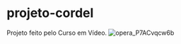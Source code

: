 # projeto-cordel
Projeto feito pelo Curso em Vídeo.
![opera_P7ACvqcw6b](https://user-images.githubusercontent.com/116823816/202824059-c59eba47-916c-4d8b-b030-0623753bee2c.png)
